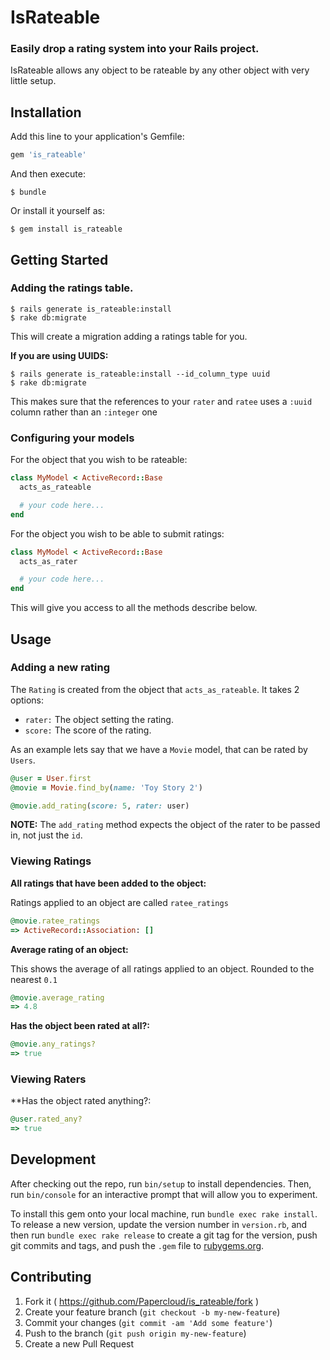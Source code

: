 # IsRateable

### Easily drop a rating system into your Rails project. 

IsRateable allows any object to be rateable by any other object with very little setup. 

## Installation

Add this line to your application's Gemfile:

```ruby
gem 'is_rateable'
```

And then execute:

    $ bundle

Or install it yourself as:

    $ gem install is_rateable

## Getting Started

### Adding the ratings table.

    $ rails generate is_rateable:install
    $ rake db:migrate 

This will create a migration adding a ratings table for you.

**If you are using UUIDS:** 

    $ rails generate is_rateable:install --id_column_type uuid
    $ rake db:migrate 

This makes sure that the references to your `rater` and `ratee` uses a `:uuid` column rather than an `:integer` one

### Configuring your models

For the object that you wish to be rateable:

```ruby 
class MyModel < ActiveRecord::Base
  acts_as_rateable

  # your code here...
end
```

For the object you wish to be able to submit ratings:

```ruby
class MyModel < ActiveRecord::Base
  acts_as_rater

  # your code here...
end
```

This will give you access to all the methods describe below.

## Usage

### Adding a new rating

The `Rating` is created from the object that `acts_as_rateable`. It takes 2 options:

* `rater:` The object setting the rating.
* `score:` The score of the rating.

As an example lets say that we have a `Movie` model, that can be rated by `Users`.

```ruby
@user = User.first
@movie = Movie.find_by(name: 'Toy Story 2')

@movie.add_rating(score: 5, rater: user)
```

**NOTE:** The `add_rating` method expects the object of the rater to be passed in, not just the `id`.

### Viewing Ratings

**All ratings that have been added to the object:**

Ratings applied to an object are called `ratee_ratings`

```ruby 
@movie.ratee_ratings
=> ActiveRecord::Association: []
```

**Average rating of an object:**

This shows the average of all ratings applied to an object. Rounded to the nearest `0.1`

```ruby 
@movie.average_rating
=> 4.8
```

**Has the object been rated at all?:**

```ruby
@movie.any_ratings?
=> true
```

### Viewing Raters

**Has the object rated anything?:

```ruby
@user.rated_any?
=> true
```

## Development

After checking out the repo, run `bin/setup` to install dependencies. Then, run `bin/console` for an interactive prompt that will allow you to experiment.

To install this gem onto your local machine, run `bundle exec rake install`. To release a new version, update the version number in `version.rb`, and then run `bundle exec rake release` to create a git tag for the version, push git commits and tags, and push the `.gem` file to [rubygems.org](https://rubygems.org).

## Contributing

1. Fork it ( https://github.com/Papercloud/is_rateable/fork )
2. Create your feature branch (`git checkout -b my-new-feature`)
3. Commit your changes (`git commit -am 'Add some feature'`)
4. Push to the branch (`git push origin my-new-feature`)
5. Create a new Pull Request
